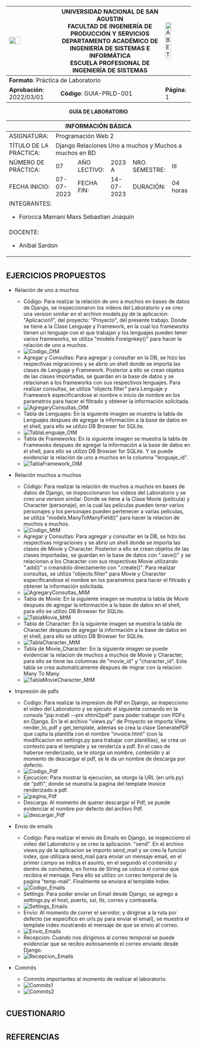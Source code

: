 <div align="center">
<table>
    <theader>
        <tr>
            <td><img src="https://github.com/rescobedoq/pw2/blob/main/epis.png?raw=true" style="width:50%; height:auto"/></td>
            <th>
                <span style="font-weight:bold;">UNIVERSIDAD NACIONAL DE SAN AGUSTIN</span><br />
                <span style="font-weight:bold;">FACULTAD DE INGENIERÍA DE PRODUCCIÓN Y SERVICIOS</span><br />
                <span style="font-weight:bold;">DEPARTAMENTO ACADÉMICO DE INGENIERÍA DE SISTEMAS E INFORMÁTICA</span><br />
                <span style="font-weight:bold;">ESCUELA PROFESIONAL DE INGENIERÍA DE SISTEMAS</span>
            </th>
            <td><img src="https://github.com/rescobedoq/pw2/blob/main/abet.png?raw=true" alt="ABET" style="width:50%; height:auto"/></td>
        </tr>
    </theader>
    <tbody>
        <tr><td colspan="3"><span style="font-weight:bold;">Formato</span>: Práctica de Laboratorio</td></tr>
        <tr><td><span style="font-weight:bold;">Aprobación</span>:  2022/03/01</td><td><span style="font-weight:bold;">Código</span>: GUIA-PRLD-001</td><td><span style="font-weight:bold;">Página</span>: 1</td></tr>
    </tbody>
</table>
</div>

<div align="center">
<span style="font-weight:bold;">GUÍA DE LABORATORIO</span><br />
</div>


<table>
<theader>
<tr><th colspan="6">INFORMACIÓN BÁSICA</th></tr>
</theader>
<tbody>
<tr><td>ASIGNATURA:</td><td colspan="5">Programación Web 2</td></tr>
<tr><td>TÍTULO DE LA PRÁCTICA:</td><td colspan="5">Django Relaciones Uno a muchos y Muchos a muchos en BD</td></tr>
<tr>
<td>NÚMERO DE PRÁCTICA:</td><td>07</td><td>AÑO LECTIVO:</td><td>2023 A</td><td>NRO. SEMESTRE:</td><td>III</td>
</tr>
<tr>
<td>FECHA INICIO:</td><td>07-07-2023</td><td>FECHA FIN:</td><td>14-07-2023</td><td>DURACIÓN:</td><td>04 horas</td>
</tr>
<tr><td colspan="6">INTEGRANTES:
    <ul>
        <li>Forocca Mamani Maxs Sebastian Joaquin</li>
    </ul>
</td>
</<tr>
<tr><td colspan="6">DOCENTE:
<ul>
<li>Anibal Sardon</li>
</ul>
</td>
</<tr>
</tdbody>
</table>


#


## EJERCICIOS PROPUESTOS

  - Relación de uno a muchos
    - Código: Para realizar la relación de uno a muchos en bases de datos de Django, se inspeccionaron los videos del Laboratorio y se creo una version similar en el archivo models.py de la aplicacion: "Aplicacion1", del proyecto: "Proyecto", del presente trabajo. Donde se tiene a la Clase Lenguaje y Framework, en la cual los frameworks tienen un lenguaje con el que trabajan y los lenguajes pueden tener varios frameworks, se utiliza "models.Foreignkey()" para hacer la relación de uno a muchos.
    - ![Codigo_OtM](imagenes/1-OtM_codigo.png)
    - Agregar y Consultas: Para agregar y consultar en la DB, se hizo las respectivas migraciones y se abrio un shell donde se importa las clases de Lenguaje y Framework. Posterior a ello se crean objetos de las clases importadas, se guardan en la base de datos y se relacionan a los frameworks con sus respectivos lenguajes. Para realizar consultas, se utiliza "objects.filter" para Lenguaje y Framework especificandose el nombre o inicio de nombre en los parametros para hacer el filtrado y obtener la información solicitada.
    - ![AgregaryConsultas_OtM](imagenes/1-OtM_Query.png)
    - Tabla de Lenguajes: En la siguiente imagen se muestra la tabla de Lenguajes despues de agregar la información a la base de datos en el shell, para ello se utilizo DB Browser for SQLite.
    - ![TablaLenguaje_OtM](imagenes/1-OtM_lenguaje.png)
    - Tabla de Frameworks: En la siguiente imagen se muestra la tabla de Framewoks despues de agregar la información a la base de datos en el shell, para ello se utilizo DB Browser for SQLite. Y se puede evidenciar la relación de uno a muchos en la columna "lenguaje_id".
    - ![TablaFramework_OtM](imagenes/1-OtM_framework.png)


  - Relación muchos a muchos
    - Código: Para realizar la relación de muchos a muchos en bases de datos de Django, se inspeccionaron los videos del Laboratorio y se creo una version similar. Donde se tiene a la Clase Movie (pelicula) y Character (personaje), en la cual las peliculas pueden tener varios personajes y los personajes pueden pertenecer a varias peliculas, se utiliza "models.ManyToManyField()" para hacer la relacion de muchos a muchos.
    - ![Codigo_MtM](imagenes/2-MtM_codigo.png)
    - Agregar y Consultas: Para agregar y consultar en la DB, se hizo las respectivas migraciones y se abrio un shell donde se importa las clases de Movie y Character. Posterior a ello se crean objetos de las clases importadas, se guardan en la base de datos con ".save()" y se relacionan a los Character con sus respectivas Movie utilizando ".add()" o creandolo directamente con ".create()". Para realizar consultas, se utiliza "objects.filter" para Movie y Character especificandose el nombre en los parametros para hacer el filtrado y obtener la información solicitada.
    - ![AgregaryConsultas_MtM](imagenes/2-MtM_Query.png)
    - Tabla de Movie: En la siguiente imagen se muestra la tabla de Movie despues de agregar la información a la base de datos en el shell, para ello se utilizo DB Browser for SQLite.
    - ![TablaMovie_MtM](imagenes/2-MtM_movie.png)
    - Tabla de Character: En la siguiente imagen se muestra la tabla de Character despues de agregar la información a la base de datos en el shell, para ello se utilizo DB Browser for SQLite.
    - ![TablaCharacter_MtM](imagenes/2-MtM_character.png)
    - Tabla de Movie_Character: En la siguiente imagen se puede evidenciar la relacion de muchos a muchos de Movie y Character, para ello se tiene las columnas de "movie_id" y "character_id". Esta tabla se crea automaticamente despues de migrar con la relacion Many To Many.
    - ![TablaMovieCharacter_MtM](imagenes/2-MtM_movie_character.png)

      
  - Impresión de pdfs
    - Codigo: Para realizar la impresion de Pdf en Django, se inspecciono el video del Laboratorio y se ejecuto el siguiente comando en la consola "pip install --pre xhtml2pdf" para poder trabajar con PDFs en Django. En la el archivo "views.py" de Proyecto se importa View, render_to_pdf y get_template, ademas se crea la clase GeneratePDF que capta la plantilla con el nombre "invoice.html" (con la modificacion en settings.py para trabajar con plantillas), se crea un contexto para el template y se renderiza a pdf. En el caso de haberse renderizado, se le otorga un nombre, contenido y al momento de descargar el pdf, se le da un nombre de descarga por defecto.
    - ![Codigo_Pdf](imagenes/3-Pdf_codigo.png)
    - Ejecucion: Para mostrar la ejecucion, se otorgo la URL (en urls.py) de "pdf/", donde se muestra la pagina del template Invoice renderizado a pdf.
    - ![pagina_Pdf](imagenes/3-Pdf_paginaInvoice.png)
    - Descarga: Al momento de querer descargar el Pdf, se puede evidenciar el nombre por defecto del archivo Pdf.
    - ![descargar_Pdf](imagenes/3-Pdf_descargarInvoice.png)
   
      
  - Envio de emails
    - Codigo: Para realizar el envio de Emails en Django, se inspecciono el video del Laboratorio y se creo la aplicacion: "send". En el archivo views.py de la aplicacion se importo send_mail y se creo la funcion index, que utilizara send_mail para enviar un mensaje email, en el primer campo se indica el asunto, en el segundo el contenido y dentro de corchetes, en forma de String se coloca el correo que recibira el mensaje. Para ello se utilizo un correo temporal de la pagina "temp-mail". Finalmente se enviara el template index.
    - ![Codigo_Emails](imagenes/4-Emails_codigo.png)
    - Settings: Para poder enviar un Email desde Django, se agrego a settings.py el host, puerto, ssl, tls, correo y contraseña.
    - ![Settings_Emails](imagenes/4-Emails_settings.png)
    - Envio: Al momento de correr el servidor, y dirigirse a la ruta por defecto (se especifico en urls.py para enviar el email), se muestra el template index mostrando el mensaje de que se envio al correo.
    - ![Envio_Emails](imagenes/4-Emails_envio.png)
    - Recepcion: Cuando nos dirigimos al correo temporal se puede evidenciar que se recibio exitosamente el correo enviado desde Django.
    - ![Recepcion_Emails](imagenes/4-Emails_recepcion.png)
   
       
  - Commits
    - Commits importantes al momento de realizar el laboratorio.
    - ![Commits1](imagenes/Commits1.png)
    - ![Commits2](imagenes/Commits2.png)
#

## CUESTIONARIO


#

## REFERENCIAS

#
